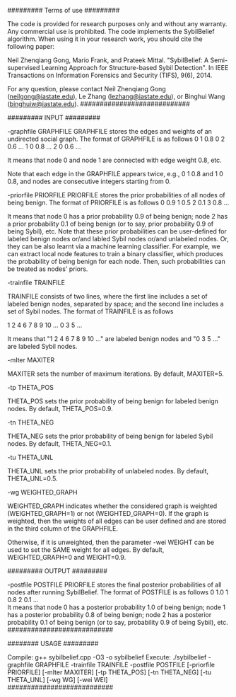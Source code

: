 
######### Terms of use #########

The code is provided for research purposes only and without any warranty. Any commercial use is prohibited.
The code implements the SybilBelief algorithm. 
When using it in your research work, you should cite the following paper:

Neil Zhenqiang Gong, Mario Frank, and Prateek Mittal. "SybilBelief: A Semi-supervised Learning Approach for Structure-based Sybil Detection". In IEEE Transactions on Information Forensics and Security (TIFS), 9(6), 2014. 

For any question, please contact Neil Zhenqiang Gong (neilgong@iastate.edu), Le Zhang (lezhang@iastate.edu), or Binghui Wang (binghuiw@iastate.edu).
############################

######### INPUT #########

-graphfile GRAPHFILE
GRAPHFILE stores the edges and weights of an undirected social graph. The format of GRAPHFILE is as follows
0 1 0.8
0 2 0.6
... 
1 0 0.8
...
2 0 0.6
...

It means that node 0 and node 1 are connected with edge weight 0.8, etc.

Note that each edge in the GRAPHFILE appears twice, e.g., 0 1 0.8 and 1 0 0.8, and nodes are consecutive integers starting from 0. 


-priorfile PRIORFILE
PRIORFILE stores the prior probabilities of all nodes of being benign. The format of PRIORFILE is as follows
0 0.9
1 0.5
2 0.1
3 0.8
...  

It means that node 0 has a prior probability 0.9 of being benign; node 2 has a prior probability 0.1 of being benign (or to say, prior probability 0.9 of being Sybil), etc. 
Note that these prior probabilities can be user-defined for labeled benign nodes or/and labled Sybil nodes or/and unlabeled nodes. Or, they can be also learnt via a machine learning classifier. For example, we can extract local node features to train a binary classifier, which produces the probability of being benign for each node. Then, such probabilities can be treated as nodes' priors.


-trainfile TRAINFILE 

TRAINFILE consists of two lines, where the first line includes a set of labeled benign nodes, separated by space; and the second line includes a set of Sybil nodes. The format of TRAINFILE is as follows

1 2 4 6 7 8 9 10 ...
0 3 5 ...

It means that "1 2 4 6 7 8 9 10 ..." are labeled benign nodes and "0 3 5 ..." are labeled Sybil nodes.


-mIter MAXITER 

MAXITER sets the number of maximum iterations. By default, MAXITER=5.


-tp THETA_POS

THETA_POS sets the prior probability of being benign for labeled benign nodes. By default, THETA_POS=0.9.


-tn THETA_NEG

THETA_NEG sets the prior probability of being benign for labeled Sybil nodes. By default, THETA_NEG=0.1.


-tu THETA_UNL

THETA_UNL sets the prior probability of unlabeled nodes. By default, THETA_UNL=0.5.


-wg  WEIGHTED_GRAPH

WEIGHTED_GRAPH indicates whether the considered graph is weighted (WEIGHTED_GRAPH=1) or not (WEIGHTED_GRAPH=0). 
If the graph is weighted, then the weights of all edges can be user defined and are stored in the third column of the GRAPHFILE. 

Otherwise, if it is unweighted, then the parameter
-wei WEIGHT
can be used to set the SAME weight for all edges. 
By default, WEIGHTED_GRAPH=0 and WEIGHT=0.9. 


######### OUTPUT #########

-postfile POSTFILE
PRIORFILE stores the final posterior probabilities of all nodes after running SybilBelief. The format of POSTFILE is as follows 
0 1.0
1 0.8
2 0.1
...  
It means that node 0 has a posterior probability 1.0 of being benign; node 1 has a posterior probability 0.8 of being benign; node 2 has a posterior probability 0.1 of being benign (or to say, probability 0.9 of being Sybil), etc.
###########################


######## USAGE #########

Compile: g++ sybilbelief.cpp -O3 -o sybilbelief
Execute: ./sybilbelief -graphfile GRAPHFILE -trainfile TRAINFILE -postfile POSTFILE [-priorfile PRIORFILE] 
        [-mIter MAXITER] [-tp THETA_POS] [-tn THETA_NEG] [-tu THETA_UNL] [-wg WG] [-wei WEI]  
###########################

